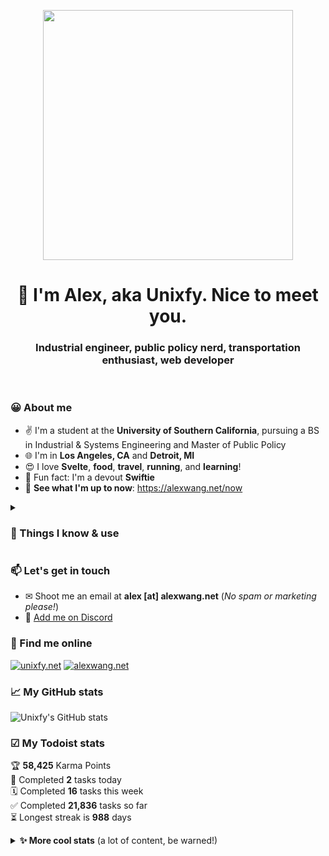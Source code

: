<p align="center"><a href="https://unixfy.net" target="_blank"><img src="https://unixfy.net/images/logo-cropped.svg" width="400px"></img></a></p>
<h1 align="center">👋 I'm Alex, aka Unixfy. Nice to meet you.</h1>
<h3 align="center">Industrial engineer, public policy nerd, transportation enthusiast, web developer</h3>
<br>

### 😀 About me

- ✌ I'm a student at the **University of Southern California**, pursuing a BS in Industrial & Systems Engineering and Master of Public Policy
- 🌐 I'm in **Los Angeles, CA**  and **Detroit, MI**
- 😍 I love **Svelte**, **food**, **travel**, **running**, and **learning**!
- 🌟 Fun fact: I'm a devout **Swiftie**
- 🚀 **See what I'm up to now**: https://alexwang.net/now

<details>
  <summary><h3>🔧 Things I know & use</h3></summary>
  
  ![Azure](https://img.shields.io/badge/Azure-%230072C6.svg?style=for-the-badge&logo=microsoftazure&logoColor=white)
  ![AWS](https://img.shields.io/badge/AWS-%23FF9900.svg?style=for-the-badge&logo=amazon-aws&logoColor=white) 
  ![WordPress](https://img.shields.io/badge/WordPress-%23117AC9.svg?style=for-the-badge&logo=WordPress&logoColor=white) 
  ![Linux](https://img.shields.io/badge/Linux-FCC624?style=for-the-badge&logo=linux&logoColor=black) 
  ![Nginx](https://img.shields.io/badge/nginx-%23009639.svg?style=for-the-badge&logo=nginx&logoColor=white) 
  ![Docker](https://img.shields.io/badge/docker-%230db7ed.svg?style=for-the-badge&logo=docker&logoColor=white) 
  ![NodeJS](https://img.shields.io/badge/node.js-6DA55F?style=for-the-badge&logo=node.js&logoColor=white) 
  ![Python](https://img.shields.io/badge/python-3670A0?style=for-the-badge&logo=python&logoColor=ffdd54) 
  ![Kubernetes](https://img.shields.io/badge/kubernetes-%23326ce5.svg?style=for-the-badge&logo=kubernetes&logoColor=white) 
  ![Svelte](https://img.shields.io/badge/svelte-%23f1413d.svg?style=for-the-badge&logo=svelte&logoColor=white) 
  ![TailwindCSS](https://img.shields.io/badge/tailwindcss-%2338B2AC.svg?style=for-the-badge&logo=tailwind-css&logoColor=white) 
  ![GitHub Actions](https://img.shields.io/badge/github%20actions-%232671E5.svg?style=for-the-badge&logo=githubactions&logoColor=white) 
  ![Postgres](https://img.shields.io/badge/postgres-%23316192.svg?style=for-the-badge&logo=postgresql&logoColor=white) 
  ![Django](https://img.shields.io/badge/django-%23092E20.svg?style=for-the-badge&logo=django&logoColor=white) 
  ![Cloudflare](https://img.shields.io/badge/Cloudflare-F38020?style=for-the-badge&logo=Cloudflare&logoColor=white) 
  ![Netlify](https://img.shields.io/badge/netlify-%23000000.svg?style=for-the-badge&logo=netlify&logoColor=#00C7B7)
  ![PyCharm](https://img.shields.io/badge/pycharm-143?style=for-the-badge&logo=pycharm&logoColor=black&color=black&labelColor=green) 
  ![CSS3](https://img.shields.io/badge/css3-%231572B6.svg?style=for-the-badge&logo=css3&logoColor=white) 
  ![HTML5](https://img.shields.io/badge/html5-%23E34F26.svg?style=for-the-badge&logo=html5&logoColor=white) 
  ![JavaScript](https://img.shields.io/badge/javascript-%23323330.svg?style=for-the-badge&logo=javascript&logoColor=%23F7DF1E) 
  ![Ubuntu](https://img.shields.io/badge/Ubuntu-E95420?style=for-the-badge&logo=ubuntu&logoColor=white) 
  ![Confluence](https://img.shields.io/badge/confluence-%23172BF4.svg?style=for-the-badge&logo=confluence&logoColor=white)
  ![Jira](https://img.shields.io/badge/jira-%230A0FFF.svg?style=for-the-badge&logo=jira&logoColor=white) 
  ![Selenium](https://img.shields.io/badge/-selenium-%43B02A?style=for-the-badge&logo=selenium&logoColor=white) 
  ![GitHub](https://img.shields.io/badge/github-%23121011.svg?style=for-the-badge&logo=github&logoColor=white)
</details>


### 📫 Let's get in touch

- ✉ Shoot me an email at **alex [at] alexwang.net** (_No spam or marketing please!_)
- 💭 [Add me on Discord](https://unixfy.net/discord)

### 🏢 Find me online

[![unixfy.net](https://img.shields.io/badge/projects-unixfy.net-7E1F86?style=for-the-badge)](https://unixfy.net)
[![alexwang.net](https://img.shields.io/badge/personal-alexwang.net-7E1F86?style=for-the-badge)](https://alexwang.net)

### 📈 My GitHub stats

![Unixfy's GitHub stats](https://github-readme-stats.vercel.app/api?username=unixfy&show_icons=true&count_private=true&theme=vue)

### ☑ My Todoist stats

<!-- TODO-IST:START -->
🏆  **58,425** Karma Points           
🌸  Completed **2** tasks today           
🗓  Completed **16** tasks this week           
✅  Completed **21,836** tasks so far           
⏳  Longest streak is **988** days
<!-- TODO-IST:END -->

<details>
  <summary><b>✨ More cool stats</b> (a lot of content, be warned!)</summary>
  
  ### 🎖 CodersRank
  
  [![Unixfy's CodersRank skills](https://cr-skills-chart-widget.azurewebsites.net/api/api?username=unixfy&height=100)](https://profile.codersrank.io/user/unixfy/)

  ### 🎧 What I'm listening to

  ![Unixfy's Spotify recently played](https://spotify-recently-played-readme.vercel.app/api?user=31fx6745xfscvyria5emktjfl7gu&count=6&unique=true&width=1000)

</details>

<!--
**unixfy/unixfy** is a ✨ _special_ ✨ repository because its `README.md` (this file) appears on your GitHub profile.

Here are some ideas to get you started:

- 🔭 I’m currently working on ...
- 🌱 I’m currently learning ...
- 👯 I’m looking to collaborate on ...
- 🤔 I’m looking for help with ...
- 💬 Ask me about ...
- 📫 How to reach me: ...
- 😄 Pronouns: ...
- ⚡ Fun fact: ...
-->
